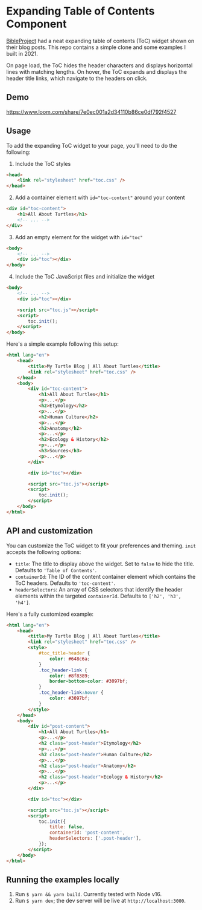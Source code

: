 # Expanding Table of Contents Component

[BibleProject](https://bibleproject.com/) had a neat expanding table of contents (ToC) widget shown on their blog posts. This repo contains a simple clone and some examples I built in 2021.

On page load, the ToC hides the header characters and displays horizontal lines with matching lengths. On hover, the ToC expands and displays the header title links, which navigate to the headers on click.

## Demo

https://www.loom.com/share/7e0ec001a2d34110b86ce0df792f4527

## Usage

To add the expanding ToC widget to your page, you'll need to do the following:

1. Include the ToC styles

```html
<head>
    <link rel="stylesheet" href="toc.css" />
</head>
```

2. Add a container element with `id="toc-content"` around your content

```html
<div id="toc-content">
    <h1>All About Turtles</h1>
    <!-- ... -->
</div>
```

3. Add an empty element for the widget with `id="toc"`

```html
<body>
    <!-- ... -->
    <div id="toc"></div>
</body>
```

4. Include the ToC JavaScript files and initialize the widget

```html
<body>
    <!-- ... -->
    <div id="toc"></div>

    <script src="toc.js"></script>
    <script>
        toc.init();
    </script>
</body>
```

Here's a simple example following this setup:

```html
<html lang="en">
    <head>
        <title>My Turtle Blog | All About Turtles</title>
        <link rel="stylesheet" href="toc.css" />
    </head>
    <body>
        <div id="toc-content">
            <h1>All About Turtles</h1>
            <p>...</p>
            <h2>Etymology</h2>
            <p>...</p>
            <h2>Human Culture</h2>
            <p>...</p>
            <h2>Anatomy</h2>
            <p>...</p>
            <h2>Ecology & History</h2>
            <p>...</p>
            <h3>Sources</h3>
            <p>...</p>
        </div>

        <div id="toc"></div>

        <script src="toc.js"></script>
        <script>
            toc.init();
        </script>
    </body>
</html>
```

## API and customization

You can customize the ToC widget to fit your preferences and theming. `init` accepts the following options:

-   `title`: The title to display above the widget. Set to `false` to hide the title. Defaults to `'Table of Contents'`.
-   `containerId`: The ID of the content container element which contains the ToC headers. Defaults to `'toc-content'`.
-   `headerSelectors`: An array of CSS selectors that identify the header elements within the targeted `containerId`. Defaults to `['h2', 'h3', 'h4']`.

Here's a fully customized example:

```html
<html lang="en">
    <head>
        <title>My Turtle Blog | All About Turtles</title>
        <link rel="stylesheet" href="toc.css" />
        <style>
            #toc_title-header {
                color: #648c6a;
            }
            .toc_header-link {
                color: #8f8389;
                border-bottom-color: #3097bf;
            }
            .toc_header-link:hover {
                color: #3097bf;
            }
        </style>
    </head>
    <body>
        <div id="post-content">
            <h1>All About Turtles</h1>
            <p>...</p>
            <h2 class="post-header">Etymology</h2>
            <p>...</p>
            <h2 class="post-header">Human Culture</h2>
            <p>...</p>
            <h2 class="post-header">Anatomy</h2>
            <p>...</p>
            <h2 class="post-header">Ecology & History</h2>
            <p>...</p>
        </div>

        <div id="toc"></div>

        <script src="toc.js"></script>
        <script>
            toc.init({
                title: false,
                containerId: 'post-content',
                headerSelectors: ['.post-header'],
            });
        </script>
    </body>
</html>
```

## Running the examples locally

1. Run `$ yarn && yarn build`. Currently tested with Node v16.
2. Run `$ yarn dev`; the dev server will be live at `http://localhost:3000`.
